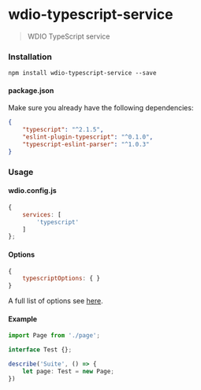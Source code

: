 # wdio-typescript-service

> WDIO TypeScript service

### Installation

```
npm install wdio-typescript-service --save
```

####  package.json

Make sure you already have the following dependencies: 

```json
{
	"typescript": "^2.1.5",
	"eslint-plugin-typescript": "^0.1.0",
	"typescript-eslint-parser": "^1.0.3"
}
```

### Usage

#### wdio.config.js

```js
{
	services: [
		'typescript'
	]
};
```

#### Options

```js
{
	typescriptOptions: { }
}
```

A full list of options see [here](https://github.com/TypeStrong/ts-node).


#### Example

```typescript
import Page from './page';

interface Test {};

describe('Suite', () => {
	let page: Test = new Page;
})
```
